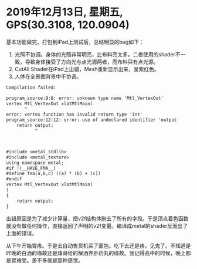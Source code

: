 # 2019年12月13日, 星期五, GPS(30.3108, 120.0904)

基本功能做完，打包到iPad上测试后，总结明显的bug如下：

1. 光照不协调。身体的光照非常明亮，比布料亮太多。二者使用的shader不一致，导致身体接受了方向光与点光源两者，而布料只有点光源。
2. CutAll Shader在iPad上出错，Mesh重新显示出来，呈紫红色。
3. 人体在全景图背景中不协调。

```txt
Compilation failed:

program_source:9:8: error: unknown type name 'Mtl_VertexOut'
vertex Mtl_VertexOut xlatMtlMain(
       ^
error: vertex function has invalid return type 'int'
program_source:12:12: error: use of undeclared identifier 'output'
    return output;
           ^



#include <metal_stdlib>
#include <metal_texture>
using namespace metal;
#if !(__HAVE_FMA__)
#define fma(a,b,c) ((a) * (b) + (c))
#endif
vertex Mtl_VertexOut xlatMtlMain(
)
{
    return output;
}
```

出错原因是为了减少计算量，把v2f结构体删去了所有的字段。于是顶点着色函数就没有做任何操作，直接返回了声明的v2f变量。编译成metal的shader反而出了上面的错误。

从下午开始胃疼。于是去自动售货机买了面包。吃下去还是疼。见鬼了。不知道是昨晚的白酒的缘故还是烽哥给的解酒养肝药丸的缘故。我记得高中的时候，晚上都是胃难受。差不多就是那种感觉。
